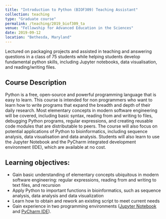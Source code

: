 ```yaml
---
title: "Introduction to Python (BIOF309) Teaching Assistant"
collection: teaching
type: "Graduate course"
permalink: /teaching/2019_biof309_ta
venue: "Fellowship for Advanced Education in the Sciences"
date: 2019-09-12
location: "Bethesda, Maryland"
---
```


Lectured on packaging projects and assisted in teaching and answering questions in a class of 75 students while helping students develop fundamental python skills, including Jupyter notebooks, data visualisation, and reading/writing files.

## Course Description

Python is a free, open-source and powerful programming language that is easy to learn. This course is intended for non programmers who want to learn how to write programs that expand the breadth and depth of their daily research. Most elementary concepts in modern software engineering will be covered, including basic syntax, reading from and writing to files, debugging Python programs, regular expressions, and creating reusable code modules that are distributable to peers. The course will also focus on potential applications of Python to bioinformatics, including sequence analysis, data visualisation and data analysis. Students will also learn to use the Jupyter Notebook and the PyCharm integrated development environment (IDE), which are available at no cost.

## Learning objectives:

* Gain basic understanding of elementary concepts ubiquitous in modern software engineering: regular expressions, reading from and writing to text files, and recursion
* Apply Python to important functions in bioinformatics, such as sequence analysis, data analysis and data visualization
* Learn how to obtain and rework an existing script to meet current needs
* Gain experience in two programming environments ([Jupyter Notebook](https://jupyter.org/) and [PyCharm IDE](https://www.jetbrains.com/pycharm/)).
